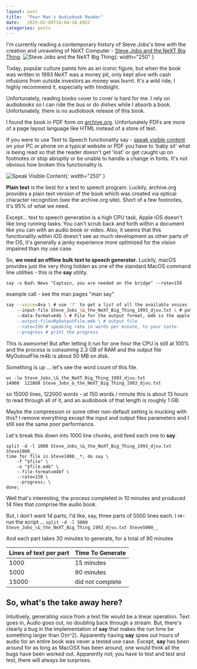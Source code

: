 ```yaml
---
layout: post
title:  "Poor Man's Audiobook Reader"
date:   2025-02-09T18:04:18.692Z
categories: posts
---
```


I'm currently reading a contemporary history of Steve Jobs's time with the creation and unraveling of NeXT Computer - [Steve Jobs and the NeXT Big Thing](<https://www.goodreads.com/book/show/226316.Steve_Jobs_the_NeXT_Big_Thing>).
![Steve Jobs and the NeXT Big Thing](jobscover.png){: width="250" }

Today, popular culture paints him as an iconic figure, but when the book was written in 1993 NeXT was a money pit, only kept alive with cash infusions from outside investors as money was burnt. It's a wild ride, I highly recommend it, especially with hindsight.

Unfortunately, reading books cover to cover is hard for me. I rely on audiobooks so I can ride the bus or do dishes while I absorb a book. Unfortunately, there is no audiobook release of this book.

I found the book in PDF form on [archive.org](https://archive.org/details/steve_jobs_the_next_big_thing_1993_pdf__mlib). Unfortunately PDFs are more of a page layout language like HTML instead of a store of text.

If you were to use Text to Speech functionality say - [speak visible content](https://support.apple.com/guide/mac-help/have-your-mac-speak-text-thats-on-the-screen-mh27448/mac) on your PC or phone on a typical website or PDF you have to 'baby sit' what is being read so that the reader doesn't get 'lost' or get caught up on footnotes or stop abruptly or be unable to handle a change in fonts. It's not obvious how broken this functionality is.

![Speak Visible Content](iostextreader.png){: width="250" }

**Plain text** is the best for a text to speech program. Luckily, archive.org provides a plain text version of the book which was created via optical character recognition (see the archive.org site). Short of a few footnotes, it's 95% of what we need.

Except... text to speech generation is a high CPU task, Apple iOS doesn't like long running tasks. You can't scrub back and forth within a document like you can with an audio book or video. Also, it seems that this functionality within iOS doesn't see as much development as other parts of the OS, it's generally a janky experience more optimized for the vision impaired than my use case.

So, **we need an offline bulk text to speech generator**. Luckily, macOS provides just the very thing hidden as one of the standard MacOS command line utilities - this is the **say** utility.

```
say -v Bad\ News "Captain, you are needed on the bridge" --rate=150
```

example call - see the man pages "man say"

```sh
say --voice=Ava \ # use '?' to get a list of all the available voices
    --input-file Steve_Jobs_\&_the_NeXT_Big_Thing_1993_djvu.txt \ # path to plain text file
    --data-format=m4b \ # File for the output format, m4b is the apple's audiobook equavalent of m4a see 'say --file-format='?' ' for the list of these
    --output-file=MyOutputFile.m4b \ # output file
    --rate=150 # speaking rate in words per minute, to your taste.
    --progress # print the progress
```

This is awesome! But after letting it run for one hour the CPU is still at 100% and the process is consuming 2.3 GB of RAM and the output file MyOutoutFile.m4b is about 50 MB on disk.

Something is up ... let's see the word count of this file.

```
wc -lw Steve_Jobs_\&_the_NeXT_Big_Thing_1993_djvu.txt
14908  122808 Steve_Jobs_&_the_NeXT_Big_Thing_1993_djvu.txt
```

so 15000 lines, 122000 words - at 150 words / minute this is about 13 hours to read through all of it, and an audiobook of that length is roughly 1 GB.

Maybe the compression or some other non-default setting is mucking with this? I remove everything except the input and output files parameters and I still see the same poor performance.

Let's break this down into 1000 line chunks, and feed each one to **say**.

```
split -d -l 1000 Steve_Jobs_\&_the_NeXT_Big_Thing_1993_djvu.txt Steve1000__
time for file in Steve1000__*; do say \
    -f "$file" \
    -o "$file.m4b" \
    --file-format=m4bf \
    --rate=150 \
    --progress; \
done;
```

Well that's interesting, the process completed in 10 minutes and produced 14 files that comprise the audio book.

But, I don't want 14 parts, I'd like, say, three parts of 5000 lines each. I re-run the script ...
`split -d -l 5000 Steve_Jobs_\&_the_NeXT_Big_Thing_1993_djvu.txt Steve5000__`

And each part takes 30 minutes to generate, for a total of 90 minutes

| Lines of text per part | Time To Generate |
| -------- | ------- |
| 1000 | 15 minutes |
| 5000 | 90 minutes |
| 15000 | did not complete |

## So, what's the take away here?

Intuitively, generating voice from a text file would be a linear operation. Text goes in, Audio goes out, no doubling back through a stream. But, there's clearly a bug in the implementation of **say** that makes the run time be something larger than O(n^2). Apparently having **say** spew out hours of audio for an entire book was never a tested use case. Except, **say** has been around for as long as MacOSX has been around, one would think all the bugs have been worked out. Apparently not; you have to test and test and test, there will always be surprises.
